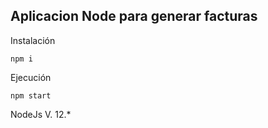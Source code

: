 ## Aplicacion Node para generar facturas


Instalación

```
npm i
```

Ejecución
```
npm start
```


NodeJs V. 12.*
